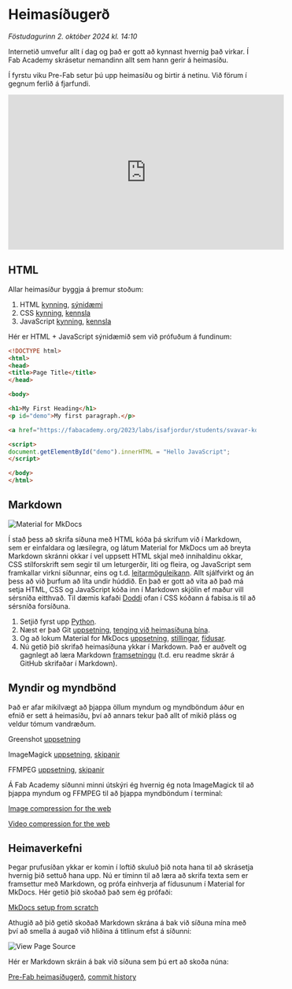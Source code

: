 # Heimasíðugerð

*Föstudagurinn 2. október 2024 kl. 14:10*

Internetið umvefur allt í dag og það er gott að kynnast hvernig það virkar. Í Fab Academy skrásetur nemandinn allt sem hann gerir á heimasíðu.

Í fyrstu viku Pre-Fab setur þú upp heimasíðu og birtir á netinu. Við förum í gegnum ferlið á fjarfundi.

<iframe width="560" height="315" src="https://www.youtube.com/embed/EeMIN_5TqUg?si=gzsNUB6_8OFsrZpl" title="YouTube video player" frameborder="0" allow="accelerometer; autoplay; clipboard-write; encrypted-media; gyroscope; picture-in-picture; web-share" referrerpolicy="strict-origin-when-cross-origin" allowfullscreen></iframe>

## HTML

Allar heimasíður byggja á þremur stoðum:

1. HTML [kynning](https://www.w3schools.com/html/html_intro.asp), [sýnidæmi](https://www.w3schools.com/html/html_basic.asp)
1. CSS [kynning](https://www.w3schools.com/css/css_intro.asp), [kennsla](https://www.w3schools.com/css/)
1. JavaScript [kynning](https://www.w3schools.com/js/js_intro.asp), [kennsla](https://www.w3schools.com/js/DEFAULT.asp)

Hér er HTML + JavaScript sýnidæmið sem við prófuðum á fundinum:

``` html
<!DOCTYPE html>
<html>
<head>
<title>Page Title</title>
</head>

<body>

<h1>My First Heading</h1>
<p id="demo">My first paragraph.</p>

<a href="https://fabacademy.org/2023/labs/isafjordur/students/svavar-konradsson/">Fab Academy síða Svavar</a>

<script>
document.getElementById("demo").innerHTML = "Hello JavaScript";
</script>

</body>
</html>
```

## Markdown

![Material for MkDocs](https://fabacademy.org/2023/labs/isafjordur/students/svavar-konradsson/assignments/images/material.png)

Í stað þess að skrifa síðuna með HTML kóða þá skrifum við í Markdown, sem er einfaldara og læsilegra, og látum Material for MkDocs um að breyta Markdown skránni okkar í vel uppsett HTML skjal með innihaldinu okkar, CSS stílforskrift sem segir til um leturgerðir, liti og fleira, og JavaScript sem framkallar virkni síðunnar, eins og t.d. [leitarmöguleikann](https://squidfunk.github.io/mkdocs-material/setup/setting-up-site-search/). Allt sjálfvirkt og án þess að við þurfum að líta undir húddið. En það er gott að vita að það má setja HTML, CSS og JavaScript kóða inn í Markdown skjölin ef maður vill sérsníða eitthvað. Til dæmis kafaði [Doddi](https://fabacademy.org/archives/2015/eu/students/gunnarsson.thorarinn_b.b/index.html) ofan í CSS kóðann á fabisa.is til að sérsníða forsíðuna.

1. Setjið fyrst upp [Python](https://www.python.org/).
1. Næst er það Git [uppsetning](https://git-scm.com/), [tenging við heimasíðuna þína](https://fabacademy.org/2023/labs/isafjordur/students/svavar-konradsson/assignments/week01.html#git-setup).
1. Og að lokum Material for MkDocs [uppsetning](https://squidfunk.github.io/mkdocs-material/getting-started/), [stillingar](https://squidfunk.github.io/mkdocs-material/setup/), [fídusar](https://squidfunk.github.io/mkdocs-material/reference/).
1. Nú getið þið skrifað heimasíðuna ykkar í Markdown. Það er auðvelt og gagnlegt að læra Markdown [framsetningu](https://www.markdownguide.org/basic-syntax/) (t.d. eru readme skrár á GitHub skrifaðar í Markdown).

## Myndir og myndbönd 

Það er afar mikilvægt að þjappa öllum myndum og myndböndum áður en efnið er sett á heimasíðu, því að annars tekur það allt of mikið pláss og veldur tómum vandræðum.

Greenshot [uppsetning](https://getgreenshot.org/)

ImageMagick [uppsetning](https://imagemagick.org/index.php), [skipanir](https://fabacademy.org/2023/labs/isafjordur/students/svavar-konradsson/assignments/week01.html#image-compression-for-the-web)

FFMPEG [uppsetning](https://www.ffmpeg.org/), [skipanir](http://academy.cba.mit.edu/classes/computer_design/video.html)

Á Fab Academy síðunni minni útskýri ég hvernig ég nota ImageMagick til að þjappa myndum og FFMPEG til að þjappa myndböndum í terminal:

[Image compression for the web](https://fabacademy.org/2023/labs/isafjordur/students/svavar-konradsson/assignments/week01.html#image-compression-for-the-web)

[Video compression for the web](https://fabacademy.org/2023/labs/isafjordur/students/svavar-konradsson/assignments/week01.html#video-compression-for-the-web)

## Heimaverkefni

Þegar prufusíðan ykkar er komin í loftið skuluð þið nota hana til að skrásetja hvernig þið settuð hana upp. Nú er tíminn til að læra að skrifa texta sem er framsettur með Markdown, og prófa einhverja af fídusunum í Material for MkDocs. Hér getið þið skoðað það sem ég prófaði:

[MkDocs setup from scratch](https://fabacademy.org/2023/labs/isafjordur/students/svavar-konradsson/assignments/week01.html#mkdocs-setup-from-scratch)

Athugið að þið getið skoðað Markdown skrána á bak við síðuna mína með því að smella á augað við hliðina á titlinum efst á síðunni:

![View Page Source](images/view-source.png)

Hér er Markdown skráin á bak við síðuna sem þú ert að skoða núna:

[Pre-Fab heimasíðugerð](https://github.com/fablabisastaff/fabisa_site/blob/main/docs/N%C3%A1msefni/Pre-Fab/1-heimasidugerd.md?plain=1), [commit history](https://github.com/fablabisastaff/fabisa_site/commits/main/docs/N%C3%A1msefni/Pre-Fab/1-heimasidugerd.md)